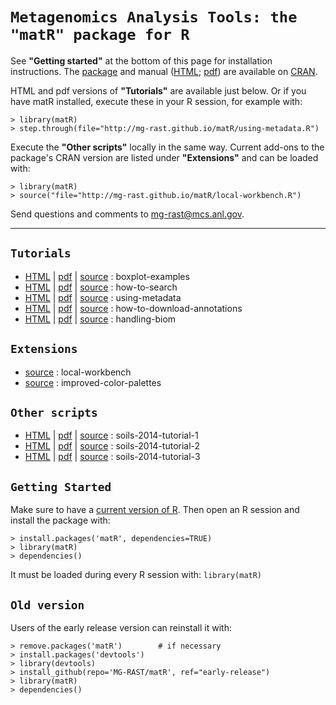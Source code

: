 `Metagenomics Analysis Tools: the "matR" package for R`
=======================================================
See **"Getting started"** at the bottom of this page for installation instructions.
The [package](http://cran.r-project.org/web/packages/matR/index.html)
and manual
([HTML]();
[pdf](http://cran.r-project.org/web/packages/matR/matR.pdf))
are available on
[CRAN](http://cran.r-project.org).

HTML and pdf versions of **"Tutorials"** are available just below.
Or if you have matR installed, execute these in your R session,
for example with:

	> library(matR)
	> step.through(file="http://mg-rast.github.io/matR/using-metadata.R")

Execute the **"Other scripts"** locally in the same way.
Current add-ons to the package's CRAN version
are listed under **"Extensions"** and can be loaded with:

	> library(matR)
	> source("file="http://mg-rast.github.io/matR/local-workbench.R")

Send questions and comments to [mg-rast@mcs.anl.gov]().

***

`Tutorials`
---------
+ [HTML](boxplot-examples.html) | [pdf](boxplot-examples.pdf) | [source](boxplot-examples.R) : boxplot-examples
+ [HTML]() | [pdf]() | [source]() : how-to-search
+ [HTML]() | [pdf]() | [source]() : using-metadata
+ [HTML]() | [pdf]() | [source]() : how-to-download-annotations
+ [HTML]() | [pdf]() | [source]() : handling-biom

`Extensions`
------------
+ [source]() : local-workbench
+ [source]() : improved-color-palettes

`Other scripts`
---------------
+ [HTML]() | [pdf]() | [source]() : soils-2014-tutorial-1
+ [HTML]() | [pdf]() | [source]() : soils-2014-tutorial-2
+ [HTML]() | [pdf]() | [source]() : soils-2014-tutorial-3

`Getting Started`
-----------------
Make sure to have a [current version of R](http://www.r-project.org).
Then open an R session and install the package with:

	> install.packages('matR', dependencies=TRUE)
	> library(matR)
	> dependencies()

It must be loaded during every R session with:  `library(matR)`

`Old version`
-------------
Users of the early release version can reinstall it with:

	> remove.packages('matR')        # if necessary
	> install.packages('devtools')
	> library(devtools)
	> install_github(repo='MG-RAST/matR', ref="early-release")
	> library(matR)
	> dependencies()
